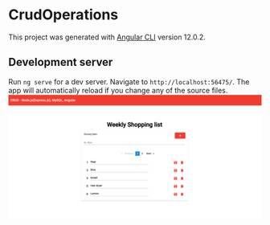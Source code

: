 # CrudOperations

This project was generated with [Angular CLI](https://github.com/angular/angular-cli) version 12.0.2.

## Development server

Run `ng serve` for a dev server. Navigate to `http://localhost:56475/`. The app will automatically reload if you change any of the source files.
<img src="src/v1.png">
